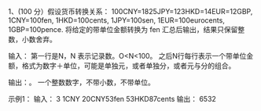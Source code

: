 1、(100 分）假设货币转换关系：
100CNY=1825JPY=123HKD=14EUR=12GBP,
1CNY=100fen, 1HKD=100cents, 1JPY=100sen, 1EUR=100eurocents, 1GBP=100pence.
将给定的带单位金额转换为 fen 汇总后输出，结果只保留整数，小数舍弃。
 
输入：
第一行是N，N 表示记录数。O<N<100。
之后N行每行表示一个带单位金额，格式为数字＋单位，可能是单独元，或者单独分，或者元与分的组合。
 
输出：。
一个整数数字，不带小数，不带单位。
 
示例1：
输入：
3
1CNY
20CNY53fen
53HKD87cents
输出：
6532
